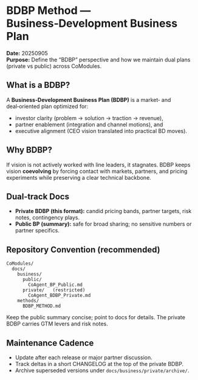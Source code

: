 # BDBP Method — Business‑Development Business Plan
**Date:** 20250905  
**Purpose:** Define the “BDBP” perspective and how we maintain dual plans (private vs public) across CoModules.

## What is a BDBP?
A **Business‑Development Business Plan (BDBP)** is a market‑ and deal‑oriented plan optimized for:  
- investor clarity (problem → solution → traction → revenue),  
- partner enablement (integration and channel motions), and  
- executive alignment (CEO vision translated into practical BD moves).

## Why BDBP?
If vision is not actively worked with line leaders, it stagnates.  BDBP keeps vision **coevolving** by forcing contact with markets, partners, and pricing experiments while preserving a clear technical backbone.

## Dual‑track Docs
- **Private BDBP (this format):** candid pricing bands, partner targets, risk notes, contingency plays.  
- **Public BP (summary):** safe for broad sharing; no sensitive numbers or partner specifics.

## Repository Convention (recommended)
```
CoModules/
  docs/
    business/
      public/
        CoAgent_BP_Public.md
      private/   (restricted)
        CoAgent_BDBP_Private.md
    methods/
      BDBP_METHOD.md
```
Keep the public summary concise; point to docs for details.  The private BDBP carries GTM levers and risk notes.

## Maintenance Cadence
- Update after each release or major partner discussion.  
- Track deltas in a short CHANGELOG at the top of the private BDBP.  
- Archive superseded versions under `docs/business/private/archive/`.